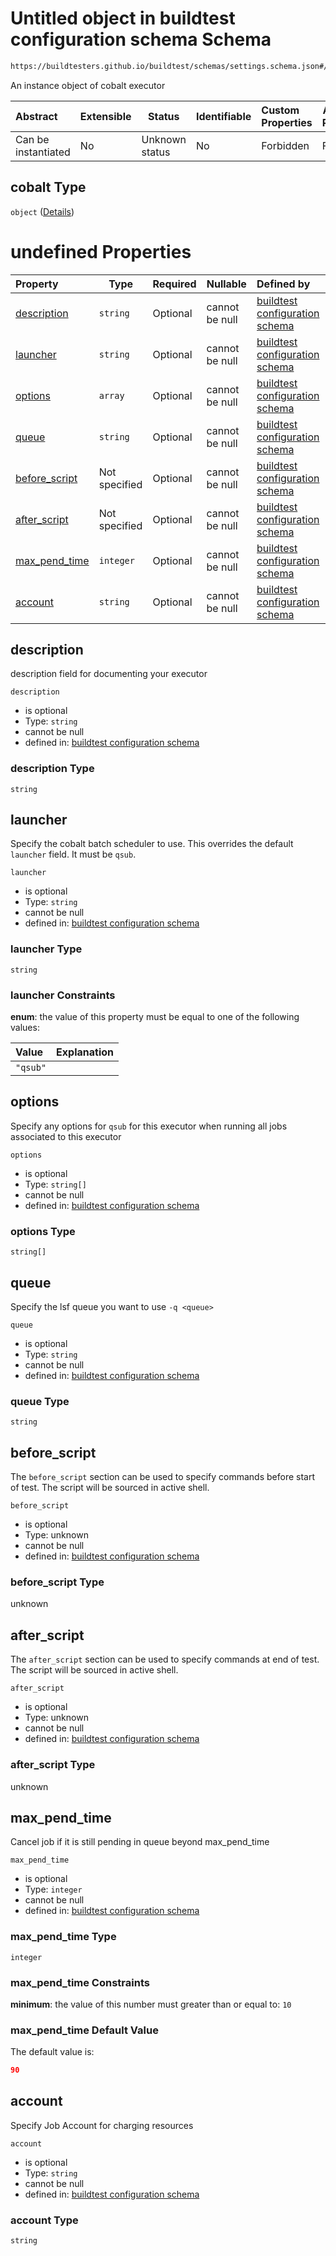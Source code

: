 # Untitled object in buildtest configuration schema Schema

```txt
https://buildtesters.github.io/buildtest/schemas/settings.schema.json#/definitions/cobalt
```

An instance object of cobalt executor


| Abstract            | Extensible | Status         | Identifiable | Custom Properties | Additional Properties | Access Restrictions | Defined In                                                                   |
| :------------------ | ---------- | -------------- | ------------ | :---------------- | --------------------- | ------------------- | ---------------------------------------------------------------------------- |
| Can be instantiated | No         | Unknown status | No           | Forbidden         | Forbidden             | none                | [settings.schema.json\*](../out/settings.schema.json "open original schema") |

## cobalt Type

`object` ([Details](settings-definitions-cobalt.md))

# undefined Properties

| Property                        | Type          | Required | Nullable       | Defined by                                                                                                                                                                                                          |
| :------------------------------ | ------------- | -------- | -------------- | :------------------------------------------------------------------------------------------------------------------------------------------------------------------------------------------------------------------ |
| [description](#description)     | `string`      | Optional | cannot be null | [buildtest configuration schema](settings-definitions-cobalt-properties-description.md "https&#x3A;//buildtesters.github.io/buildtest/schemas/settings.schema.json#/definitions/cobalt/properties/description")     |
| [launcher](#launcher)           | `string`      | Optional | cannot be null | [buildtest configuration schema](settings-definitions-cobalt-properties-launcher.md "https&#x3A;//buildtesters.github.io/buildtest/schemas/settings.schema.json#/definitions/cobalt/properties/launcher")           |
| [options](#options)             | `array`       | Optional | cannot be null | [buildtest configuration schema](settings-definitions-cobalt-properties-options.md "https&#x3A;//buildtesters.github.io/buildtest/schemas/settings.schema.json#/definitions/cobalt/properties/options")             |
| [queue](#queue)                 | `string`      | Optional | cannot be null | [buildtest configuration schema](settings-definitions-cobalt-properties-queue.md "https&#x3A;//buildtesters.github.io/buildtest/schemas/settings.schema.json#/definitions/cobalt/properties/queue")                 |
| [before_script](#before_script) | Not specified | Optional | cannot be null | [buildtest configuration schema](settings-definitions-cobalt-properties-before_script.md "https&#x3A;//buildtesters.github.io/buildtest/schemas/settings.schema.json#/definitions/cobalt/properties/before_script") |
| [after_script](#after_script)   | Not specified | Optional | cannot be null | [buildtest configuration schema](settings-definitions-cobalt-properties-after_script.md "https&#x3A;//buildtesters.github.io/buildtest/schemas/settings.schema.json#/definitions/cobalt/properties/after_script")   |
| [max_pend_time](#max_pend_time) | `integer`     | Optional | cannot be null | [buildtest configuration schema](settings-definitions-max_pend_time.md "https&#x3A;//buildtesters.github.io/buildtest/schemas/settings.schema.json#/definitions/cobalt/properties/max_pend_time")                   |
| [account](#account)             | `string`      | Optional | cannot be null | [buildtest configuration schema](settings-definitions-account.md "https&#x3A;//buildtesters.github.io/buildtest/schemas/settings.schema.json#/definitions/cobalt/properties/account")                               |

## description

description field for documenting your executor


`description`

-   is optional
-   Type: `string`
-   cannot be null
-   defined in: [buildtest configuration schema](settings-definitions-cobalt-properties-description.md "https&#x3A;//buildtesters.github.io/buildtest/schemas/settings.schema.json#/definitions/cobalt/properties/description")

### description Type

`string`

## launcher

Specify the cobalt batch scheduler to use. This overrides the default `launcher` field. It must be `qsub`. 


`launcher`

-   is optional
-   Type: `string`
-   cannot be null
-   defined in: [buildtest configuration schema](settings-definitions-cobalt-properties-launcher.md "https&#x3A;//buildtesters.github.io/buildtest/schemas/settings.schema.json#/definitions/cobalt/properties/launcher")

### launcher Type

`string`

### launcher Constraints

**enum**: the value of this property must be equal to one of the following values:

| Value    | Explanation |
| :------- | ----------- |
| `"qsub"` |             |

## options

Specify any options for `qsub` for this executor when running all jobs associated to this executor


`options`

-   is optional
-   Type: `string[]`
-   cannot be null
-   defined in: [buildtest configuration schema](settings-definitions-cobalt-properties-options.md "https&#x3A;//buildtesters.github.io/buildtest/schemas/settings.schema.json#/definitions/cobalt/properties/options")

### options Type

`string[]`

## queue

Specify the lsf queue you want to use `-q <queue>`


`queue`

-   is optional
-   Type: `string`
-   cannot be null
-   defined in: [buildtest configuration schema](settings-definitions-cobalt-properties-queue.md "https&#x3A;//buildtesters.github.io/buildtest/schemas/settings.schema.json#/definitions/cobalt/properties/queue")

### queue Type

`string`

## before_script

The `before_script` section can be used to specify commands before start of test. The script will be sourced in active shell.


`before_script`

-   is optional
-   Type: unknown
-   cannot be null
-   defined in: [buildtest configuration schema](settings-definitions-cobalt-properties-before_script.md "https&#x3A;//buildtesters.github.io/buildtest/schemas/settings.schema.json#/definitions/cobalt/properties/before_script")

### before_script Type

unknown

## after_script

The `after_script` section can be used to specify commands at end of test. The script will be sourced in active shell.


`after_script`

-   is optional
-   Type: unknown
-   cannot be null
-   defined in: [buildtest configuration schema](settings-definitions-cobalt-properties-after_script.md "https&#x3A;//buildtesters.github.io/buildtest/schemas/settings.schema.json#/definitions/cobalt/properties/after_script")

### after_script Type

unknown

## max_pend_time

Cancel job if it is still pending in queue beyond max_pend_time


`max_pend_time`

-   is optional
-   Type: `integer`
-   cannot be null
-   defined in: [buildtest configuration schema](settings-definitions-max_pend_time.md "https&#x3A;//buildtesters.github.io/buildtest/schemas/settings.schema.json#/definitions/cobalt/properties/max_pend_time")

### max_pend_time Type

`integer`

### max_pend_time Constraints

**minimum**: the value of this number must greater than or equal to: `10`

### max_pend_time Default Value

The default value is:

```json
90
```

## account

Specify Job Account for charging resources


`account`

-   is optional
-   Type: `string`
-   cannot be null
-   defined in: [buildtest configuration schema](settings-definitions-account.md "https&#x3A;//buildtesters.github.io/buildtest/schemas/settings.schema.json#/definitions/cobalt/properties/account")

### account Type

`string`
